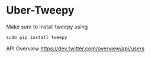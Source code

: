 # Uber-Tweepy

Make sure to install tweepy using

	sudo pip install tweepy

API Overview
https://dev.twitter.com/overview/api/users